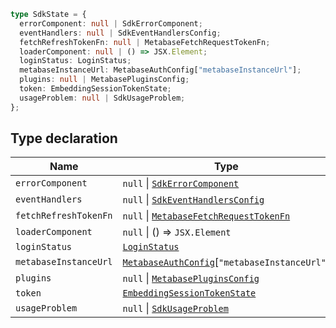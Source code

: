 ```ts
type SdkState = {
  errorComponent: null | SdkErrorComponent;
  eventHandlers: null | SdkEventHandlersConfig;
  fetchRefreshTokenFn: null | MetabaseFetchRequestTokenFn;
  loaderComponent: null | () => JSX.Element;
  loginStatus: LoginStatus;
  metabaseInstanceUrl: MetabaseAuthConfig["metabaseInstanceUrl"];
  plugins: null | MetabasePluginsConfig;
  token: EmbeddingSessionTokenState;
  usageProblem: null | SdkUsageProblem;
};
```

## Type declaration

| Name | Type |
| ------ | ------ |
| <a id="errorcomponent"></a> `errorComponent` | `null` \| [`SdkErrorComponent`](SdkErrorComponent.md) |
| <a id="eventhandlers"></a> `eventHandlers` | `null` \| [`SdkEventHandlersConfig`](SdkEventHandlersConfig.md) |
| <a id="fetchrefreshtokenfn"></a> `fetchRefreshTokenFn` | `null` \| [`MetabaseFetchRequestTokenFn`](MetabaseFetchRequestTokenFn.md) |
| <a id="loadercomponent"></a> `loaderComponent` | `null` \| () => `JSX.Element` |
| <a id="loginstatus"></a> `loginStatus` | [`LoginStatus`](LoginStatus.md) |
| <a id="metabaseinstanceurl"></a> `metabaseInstanceUrl` | [`MetabaseAuthConfig`](MetabaseAuthConfig.md)\[`"metabaseInstanceUrl"`\] |
| <a id="plugins"></a> `plugins` | `null` \| [`MetabasePluginsConfig`](MetabasePluginsConfig.md) |
| <a id="token"></a> `token` | [`EmbeddingSessionTokenState`](EmbeddingSessionTokenState.md) |
| <a id="usageproblem"></a> `usageProblem` | `null` \| [`SdkUsageProblem`](../interfaces/SdkUsageProblem.md) |
